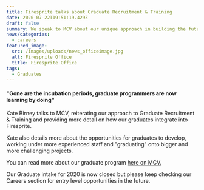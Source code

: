 ```yaml
---
title: Firesprite talks about Graduate Recruitment & Training
date: 2020-07-22T19:51:19.429Z
draft: false
summary: We speak to MCV about our unique approach in building the future.
news/categories:
  - careers
featured_image:
  src: /images/uploads/news_officeimage.jpg
  alt: Firesprite Office
  title: Firesprite Office
tags:
  - Graduates
---
```

#### "Gone are the incubation periods, graduate programmers are now learning by doing"

Kate Birney talks to MCV, reiterating our approach to Graduate Recruitment & Training and providing more detail on how our graduates integrate into Firesprite.

Kate also details more about the opportunities for graduates to develop, working under more experienced staff and "graduating" onto bigger and more challenging projects.

You can read more about our graduate program [here on MCV.](https://www.mcvuk.com/business-news/gone-are-the-incubation-periods-graduate-programmers-are-now-learning-by-doing-future-proofing-the-industry-with-graduate-recruitment/)

Our Graduate intake for 2020 is now closed but please keep checking our Careers section for entry level opportunities in the future.